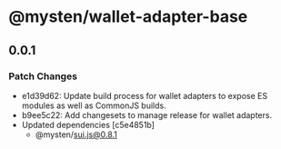 # @mysten/wallet-adapter-base

## 0.0.1

### Patch Changes

- e1d39d62: Update build process for wallet adapters to expose ES modules as well as CommonJS builds.
- b9ee5c22: Add changesets to manage release for wallet adapters.
- Updated dependencies [c5e4851b]
  - @mysten/sui.js@0.8.1
